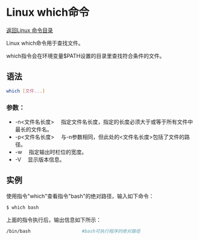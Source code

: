 # Linux which命令
[返回Linux 命令目录](11.Linux命令大全.md)

Linux which命令用于查找文件。

which指令会在环境变量$PATH设置的目录里查找符合条件的文件。

## 语法
```bash
which [文件...]
```

### 参数：

* -n<文件名长度> 　指定文件名长度，指定的长度必须大于或等于所有文件中最长的文件名。
* -p<文件名长度> 　与-n参数相同，但此处的<文件名长度>包括了文件的路径。
* -w 　指定输出时栏位的宽度。
* -V 　显示版本信息。

## 实例
使用指令"which"查看指令"bash"的绝对路径，输入如下命令：
```bash
$ which bash
```

上面的指令执行后，输出信息如下所示：
```bash
/bin/bash                   #bash可执行程序的绝对路径 
```